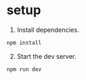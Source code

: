 # setup
1. Install dependencies.
~~~bash
npm install
~~~

2. Start the dev server.
~~~bash
npm run dev
~~~

